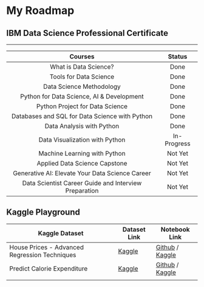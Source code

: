 # My Roadmap

## IBM Data Science Professional Certificate
------------
| Courses  | Status  |
| :------------: | :------------: |
| What is Data Science?  | Done |
| Tools for Data Science  | Done |
| Data Science Methodology  | Done |
| Python for Data Science, AI & Development  | Done |
| Python Project for Data Science  | Done |
| Databases and SQL for Data Science with Python  | Done |
| Data Analysis with Python  | Done |
| Data Visualization with Python  | In-Progress |
| Machine Learning with Python  | Not Yet |
| Applied Data Science Capstone  | Not Yet |
| Generative AI: Elevate Your Data Science Career  | Not Yet |
| Data Scientist Career Guide and Interview Preparation  | Not Yet |


## Kaggle Playground
| Kaggle Dataset | Dataset Link | Notebook Link |
|----------------|--------------|---------------|
| House Prices - Advanced Regression Techniques | [Kaggle](https://www.kaggle.com/competitions/house-prices-advanced-regression-techniques/overview) | [Github](https://github.com/StevanusO/All_Portofolio/blob/main/Kaggle/Kaggle_housing_price/playground-housing-price.ipynb) / [Kaggle](https://www.kaggle.com/code/stevanuso/playground-housing-price) |
| Predict Calorie Expenditure | [Kaggle](https://www.kaggle.com/competitions/playground-series-s5e5/overview) | [Github](https://github.com/StevanusO/All_Portofolio/blob/main/Kaggle/Kaggle_s5e5_calorie_expenditure/playground-predict-calorie-expenditure.ipynb) / [Kaggle](https://www.kaggle.com/code/stevanuso/playground-predict-calorie-expenditure)|
| | |
